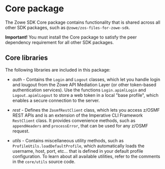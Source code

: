 # Core package

The Zowe SDK Core package contains functionality that is shared across all other SDK packages, such as `@zowe/zos-files-for-zowe-sdk`.

**Important!** You must install the Core package to satisfy the peer dependency requirement for all other SDK packages.

## Core libraries

The following libraries are included in this package:

* *auth* - Contains the `Login` and `Logout` classes, which let you handle login and lougout from the Zowe API Mediation Layer (or other token-based authentication services). Use the functions `Login.apimlLogin` and `Logout.apimlLogout` to store a web token in a local "base profile", which enables a secure connection to the server.

* *rest* - Defines the `ZosmfRestClient` class, which lets you access z/OSMF REST APIs and is an extension of the Imperative CLI Framework `RestClient` class. It provides convenience methods, such as `appendHeaders` and `processError`, that can be used for any z/OSMF request.

* *utils* - Contains miscellaneous utility methods, such as `ProfileUtils.loadDefaultProfile`, which automatically loads the username, host, port, etc... that is defined in your default profile configuration. To learn about all available utilities, refer to the comments in the `core/utils` source code.





